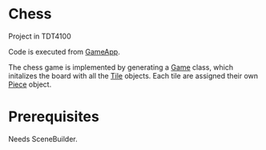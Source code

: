 # Chess
Project in TDT4100

Code is executed from [GameApp](https://github.com/ninzonthabeat/Chess/blob/main/src/main/java/Chess/GameApp.java).

The chess game is implemented by generating a [Game](https://github.com/ninzonthabeat/Chess/blob/main/src/main/java/Chess/Game.java) class, which initalizes the board with all the [Tile](https://github.com/ninzonthabeat/Chess/blob/main/src/main/java/Chess/Tile.java) objects. Each tile are assigned their own [Piece](https://github.com/ninzonthabeat/Chess/blob/main/src/main/java/Chess/Piece.java) object.

# Prerequisites
Needs SceneBuilder.
